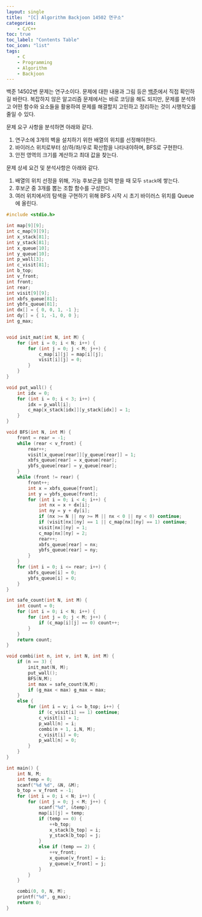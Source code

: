 ```yaml
---
layout: single
title:  "[C] Algorithm Backjoon 14502 연구소"
categories:
    - C/C++
toc: true
toc_label: "Contents Table"
toc_icon: "list"
tags: 
    - C
    - Programming
    - Algorithm
	- Backjoon
---
```



백준 14502번 문제는 연구소이다. 문제에 대한 내용과 그림 등은 [백준][백준]에서 직접 확인하길 바란다. 복잡하지 않은 알고리즘 문제에서는 바로 코딩을 해도 되지만, 문제를 분석하고 어떤 함수와 요소들을 활용하여 문제를 해결할지 고민하고 정리하는 것이 시행착오를 줄일 수 있다. 



문제 요구 사항을 분석하면 아래와 같다.  
1. 연구소에 3개의 벽을 설치하기 위한 배열의 위치를 선정해야한다.  
2. 바이러스 위치로부터 상/하/좌/우로 확산함을 나타내야하며, BFS로 구현한다. 
3. 안전 영역의 크기를 계산하고 최대 값을 찾는다. 



문제 상세 요건 및 분석사항은 아래와 같다. 
1. 배열의 위치 선정을 위해, 가능 후보군을 입력 받을 때 모두 `stack`에 쌓는다.
2. 후보군 중 3개를 뽑는 조합 함수를 구성한다. 
4. 여러 위치에서의 탐색을 구현하기 위해 BFS 시작 시 초기 바이러스 위치를 Queue에 올린다. 



```c
#include <stdio.h>

int map[9][9];
int c_map[9][9];
int x_stack[81];
int y_stack[81];
int x_queue[10];
int y_queue[10];
int p_wall[3];
int c_visit[81];
int b_top;
int v_front;
int front;
int rear;
int visit[9][9];
int xbfs_queue[81];
int ybfs_queue[81];
int dx[] = { 0, 0, 1, -1 };
int dy[] = { 1, -1, 0, 0 };
int g_max;


void init_mat(int N, int M) {
	for (int i = 0; i < N; i++) {
		for (int j = 0; j < M; j++) {
			c_map[i][j] = map[i][j];
			visit[i][j] = 0;
		}
	}
}

void put_wall() {
	int idx = 0;
	for (int i = 0; i < 3; i++) {
		idx = p_wall[i];
		c_map[x_stack[idx]][y_stack[idx]] = 1;
	}	
}

void BFS(int N, int M) {
	front = rear = -1;
	while (rear < v_front) {
		rear++;
		visit[x_queue[rear]][y_queue[rear]] = 1;
		xbfs_queue[rear] = x_queue[rear];
		ybfs_queue[rear] = y_queue[rear];
	}
	while (front != rear) {
		front++;
		int x = xbfs_queue[front];
		int y = ybfs_queue[front];
		for (int i = 0; i < 4; i++) {
			int nx = x + dx[i];
			int ny = y + dy[i];
			if (nx >= N || ny >= M || nx < 0 || ny < 0) continue;
			if (visit[nx][ny] == 1 || c_map[nx][ny] == 1) continue;
			visit[nx][ny] = 1;
			c_map[nx][ny] = 2;
			rear++;
			xbfs_queue[rear] = nx;
			ybfs_queue[rear] = ny;
		}
	}
	for (int i = 0; i <= rear; i++) {
		xbfs_queue[i] = 0;
		ybfs_queue[i] = 0;
	}
}

int safe_count(int N, int M) {
	int count = 0;
	for (int i = 0; i < N; i++) {
		for (int j = 0; j < M; j++) {
			if (c_map[i][j] == 0) count++;
		}
	}
	return count;
}

void combi(int n, int v, int N, int M) {	
	if (n == 3) {
		init_mat(N, M);
		put_wall();
		BFS(N,M);
		int max = safe_count(N,M);
		if (g_max < max) g_max = max;
	}
	else {
		for (int i = v; i <= b_top; i++) {
			if (c_visit[i] == 1) continue;
			c_visit[i] = 1;
			p_wall[n] = i;
			combi(n + 1, i,N, M);
			c_visit[i] = 0;
			p_wall[n] = 0;
		}
	}
}

int main() {
	int N, M;
	int temp = 0;
	scanf("%d %d", &N, &M);
	b_top = v_front = -1;
	for (int i = 0; i < N; i++) {
		for (int j = 0; j < M; j++) {
			scanf("%d", &temp);
			map[i][j] = temp;
			if (temp == 0) {
				++b_top;
				x_stack[b_top] = i;
				y_stack[b_top] = j;
			}
			else if (temp == 2) {
				++v_front;
				x_queue[v_front] = i;
				y_queue[v_front] = j;
			}
		}
	}

	combi(0, 0, N, M);
	printf("%d", g_max);
	return 0;
}
```


[백준]: https://www.acmicpc.net/problem/14502




